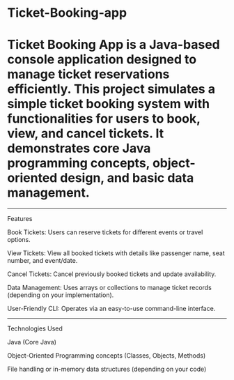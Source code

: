 # Ticket-Booking-app
# Ticket Booking App is a Java-based console application designed to manage ticket reservations efficiently. This project simulates a simple ticket booking system with functionalities for users to book, view, and cancel tickets. It demonstrates core Java programming concepts, object-oriented design, and basic data management.
-----------
Features

Book Tickets: Users can reserve tickets for different events or travel options.

View Tickets: View all booked tickets with details like passenger name, seat number, and event/date.

Cancel Tickets: Cancel previously booked tickets and update availability.

Data Management: Uses arrays or collections to manage ticket records (depending on your implementation).

User-Friendly CLI: Operates via an easy-to-use command-line interface.

-----

Technologies Used

Java (Core Java)

Object-Oriented Programming concepts (Classes, Objects, Methods)

File handling or in-memory data structures (depending on your code)
